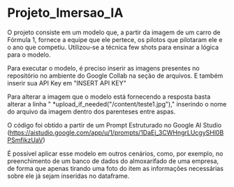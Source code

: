 # Projeto_Imersao_IA

O projeto consiste em um modelo que, a partir da imagem de um carro de Fórmula 1, fornece a equipe que ele pertece, os pilotos que pilotaram ele e o ano que competiu.
Utilizou-se a técnica few shots para ensinar a lógica para o modelo.

Para executar o modelo, é preciso inserir as imagens presentes no repositório no ambiente do Google Collab na seção de arquivos. E também inserir sua API Key em "INSERT API KEY"

Para alterar a imagem que o modelo está fornecendo a resposta basta alterar a linha "  *upload_if_needed("/content/teste1.jpg")," inserindo o nome do arquivo da imagem dentro dos parenteses entre aspas.

O código foi obtido a partir de um Prompt Estruturado no Google AI Studio (https://aistudio.google.com/app/u/1/prompts/1DaEj_3CWHngrLUcgySHl0BPSmfikzUaV)

É possível aplicar esse modelo em outros cenários, como, por exemplo, no preenchimento de um banco de dados do almoxarifado de uma empresa, de forma que apenas tirando uma foto do item as informações necessárias sobre ele já sejam inseridas no dataframe. 
